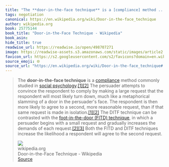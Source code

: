 ```yaml
---
title: "The **door-in-the-face technique** is a [compliance] method ..."
tags: negotiation
canonical: https://en.wikipedia.org/wiki/Door-in-the-face_technique
author: wikipedia.org
book: 25775144
book_title: "Door-in-the-Face Technique - Wikipedia"
book_asin: 
hide_title: true
readwise_url: https://readwise.io/open/498707271
image: https://readwise-assets.s3.amazonaws.com/static/images/article2.74d541386bbf.png
favicon_url: https://s2.googleusercontent.com/s2/favicons?domain=en.wikipedia.org
source_emoji: 🌐
source_url: "https://en.wikipedia.org/wiki/Door-in-the-face_technique#:~:text=The%20**door-in-the-face%20technique**,the%20second%20request."
---
```


> The **door-in-the-face technique** is a [compliance](https://en.wikipedia.org/wiki/Compliance_(psychology)) method commonly studied in [social psychology](https://en.wikipedia.org/wiki/Social_psychology).[[1]](https://en.wikipedia.org/wiki/Door-in-the-face_technique#cite_note-Cialdini_et_al._(1975)-1)[[2]](https://en.wikipedia.org/wiki/Door-in-the-face_technique#cite_note-Perloff-2) The persuader attempts to convince the respondent to comply by making a large request that the respondent will most likely turn down, much like a metaphorical slamming of a door in the persuader's face. The respondent is then more likely to agree to a second, more reasonable request, than if that same request is made in isolation.[[1]](https://en.wikipedia.org/wiki/Door-in-the-face_technique#cite_note-Cialdini_et_al._(1975)-1)[[2]](https://en.wikipedia.org/wiki/Door-in-the-face_technique#cite_note-Perloff-2) The DITF technique can be contrasted with the [foot-in-the-door (FITD) technique](https://en.wikipedia.org/wiki/Foot-in-the-door_technique), in which a persuader begins with a small request and gradually increases the demands of each request.[[2]](https://en.wikipedia.org/wiki/Door-in-the-face_technique#cite_note-Perloff-2)[[3]](https://en.wikipedia.org/wiki/Door-in-the-face_technique#cite_note-Pascual_&_Guéguen_(2005)-3) Both the FITD and DITF techniques increase the likelihood a respondent will agree to the second request.
> <div class="quoteback-footer"><div class="quoteback-avatar"><img class="mini-favicon" src="https://s2.googleusercontent.com/s2/favicons?domain=en.wikipedia.org"></div><div class="quoteback-metadata"><div class="metadata-inner"><span style="display:none">FROM:</span><div aria-label="wikipedia.org" class="quoteback-author"> wikipedia.org</div><div aria-label="Door-in-the-Face Technique - Wikipedia" class="quoteback-title"> Door-in-the-Face Technique - Wikipedia</div></div></div><div class="quoteback-backlink"><a target="_blank" aria-label="go to the full text of this quotation" rel="noopener" href="https://en.wikipedia.org/wiki/Door-in-the-face_technique#:~:text=The%20**door-in-the-face%20technique**,the%20second%20request." class="quoteback-arrow"> Source</a></div></div>